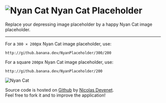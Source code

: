 # ![Nyan Cat](https://raw.githubusercontent.com/Devenet/NyanPlaceholder/master/assets/icon/favicon.png) Nyan Cat Placeholder 

Replace your depressing image placeholder by a happy Nyan Cat image placeholder.

***

For a `300 × 200`px Nyan Cat image placeholder, use:

    http://github.banana.dev/NyanPlaceholder/300/200

For a square `200`px Nyan Cat image placeholder, use:

    http://github.banana.dev/NyanPlaceholder/200


![Nyan Cat](https://labs.devenet.eu/nyancat-placeholder/150)


Source code is hosted on [Github](https://github.com/Devenet/NyanPlaceholder) by [Nicolas Devenet](https://nicolas.devenet.info).  
Feel free to fork it and to improve the application!